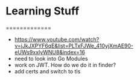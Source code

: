 # Learning Stuff

=============

- https://www.youtube.com/watch?v=jJkJXPYF6qE&list=PLTxFJWe_410yjXmAE90-eUWs9xxIyWNU8&index=16
- need to look into Go Modules
- work on JWT. How do we do it in finder?
- add certs and switch to tls
